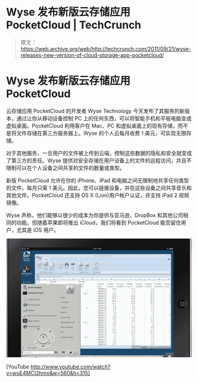 # Wyse 发布新版云存储应用 PocketCloud | TechCrunch

> 原文：<https://web.archive.org/web/http://techcrunch.com/2011/09/21/wyse-releases-new-version-of-cloud-storage-app-pocketcloud/>

# Wyse 发布新版云存储应用 PocketCloud

云存储应用 PocketCloud 的开发者 Wyse Technology 今天发布了其服务的新版本，通过让你从移动设备控制 PC 上的任何东西，可以将智能手机和平板电脑变成虚拟桌面。PocketCloud 利用客户在 Mac、PC 和虚拟桌面上的现有存储，而不是将文件存储在第三方服务器上。Wyse 的个人云每月收费 1 美元，可实现无限存储。

对于其他服务，一旦用户的文件被上传到云端，控制这些数据的隐私和安全就变成了第三方的责任。Wyse 提供对安全存储在用户设备上的文件的远程访问，并且不限制可以在个人设备之间共享的文件的数量或类型。

新版 PocketCloud 允许在你的 iPhone、iPad 和电脑之间无限制地共享任何类型的文件，每月只需 1 美元。因此，您可以链接设备，并在这些设备之间共享音乐和其他文件。PocketCloud 还支持 OS X (Lion)用户帐户认证，并支持 iPad 2 视频镜像。

Wyse 声称，他们能够以很少的成本为你提供与亚马逊、DropBox 和其他公司相同的功能。但随着苹果即将推出 iCloud，我们将看到 PocketCloud 能否留住用户，尤其是 iOS 用户。

![](img/63ed41c99fdf09ddc315e8737c8c256c.png)

[YouTube http://www.youtube.com/watch?v=wuE4MCI2hmo&w=560&h=315]